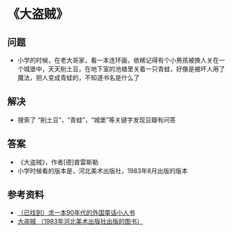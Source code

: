# 《大盗贼》

## 问题
* 小学的时候，在老大哥家，看一本连环画，依稀记得有个小男孩被换人关在一个城堡中，天天削土豆，在地下室的池塘里关着一只青蛙，好像是被坏人用了魔法，把人变成青蛙的，不知道书名是什么了

## 解决
* 搜索了 “削土豆”，“青蛙”，“城堡”等关键字发现豆瓣有问答

## 答案
* 《大盗贼》，作者[德]普雷斯勒
* 小学时候看的版本是，河北美术出版社，1983年8月出版的版本

## 参考资料
* [（已找到）求一本90年代的外国童话小人书](https://www.douban.com/group/topic/232759448/)
* [大盗贼 （1983年河北美术出版社出版的图书）](https://baike.baidu.com/item/%E5%A4%A7%E7%9B%97%E8%B4%BC/51147666)
